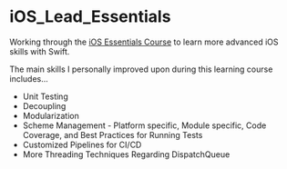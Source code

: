 # iOS_Lead_Essentials

Working through the [iOS Essentials Course](https://academy.essentialdeveloper.com/) to learn more advanced iOS skills with Swift.

The main skills I personally improved upon during this learning course includes...
* Unit Testing
* Decoupling
* Modularization
* Scheme Management - Platform specific, Module specific, Code Coverage, and Best Practices for Running Tests
* Customized Pipelines for CI/CD
* More Threading Techniques Regarding DispatchQueue
